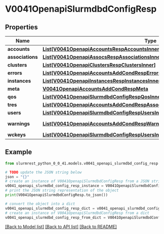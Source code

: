 # V0041OpenapiSlurmdbdConfigResp


## Properties

Name | Type | Description | Notes
------------ | ------------- | ------------- | -------------
**accounts** | [**List[V0041OpenapiAccountsRespAccountsInner]**](V0041OpenapiAccountsRespAccountsInner.md) | Accounts | [optional] 
**associations** | [**List[V0041OpenapiAssocsRespAssociationsInner]**](V0041OpenapiAssocsRespAssociationsInner.md) | Associations | [optional] 
**clusters** | [**List[V0041OpenapiClustersRespClustersInner]**](V0041OpenapiClustersRespClustersInner.md) | Clusters | [optional] 
**errors** | [**List[V0041OpenapiAccountsAddCondRespErrorsInner]**](V0041OpenapiAccountsAddCondRespErrorsInner.md) | Query errors | [optional] 
**instances** | [**List[V0041OpenapiInstancesRespInstancesInner]**](V0041OpenapiInstancesRespInstancesInner.md) | Instances | [optional] 
**meta** | [**V0041OpenapiAccountsAddCondRespMeta**](V0041OpenapiAccountsAddCondRespMeta.md) |  | [optional] 
**qos** | [**List[V0041OpenapiSlurmdbdConfigRespQosInner]**](V0041OpenapiSlurmdbdConfigRespQosInner.md) | QOS | [optional] 
**tres** | [**List[V0041OpenapiAccountsAddCondRespAssociationConditionAssociationGrptresInner]**](V0041OpenapiAccountsAddCondRespAssociationConditionAssociationGrptresInner.md) | TRES | [optional] 
**users** | [**List[V0041OpenapiSlurmdbdConfigRespUsersInner]**](V0041OpenapiSlurmdbdConfigRespUsersInner.md) | Users | [optional] 
**warnings** | [**List[V0041OpenapiAccountsAddCondRespWarningsInner]**](V0041OpenapiAccountsAddCondRespWarningsInner.md) | Query warnings | [optional] 
**wckeys** | [**List[V0041OpenapiSlurmdbdConfigRespUsersInnerWckeysInner]**](V0041OpenapiSlurmdbdConfigRespUsersInnerWckeysInner.md) | WCKeys | [optional] 

## Example

```python
from slurmrest_python_0_0_41.models.v0041_openapi_slurmdbd_config_resp import V0041OpenapiSlurmdbdConfigResp

# TODO update the JSON string below
json = "{}"
# create an instance of V0041OpenapiSlurmdbdConfigResp from a JSON string
v0041_openapi_slurmdbd_config_resp_instance = V0041OpenapiSlurmdbdConfigResp.from_json(json)
# print the JSON string representation of the object
print(V0041OpenapiSlurmdbdConfigResp.to_json())

# convert the object into a dict
v0041_openapi_slurmdbd_config_resp_dict = v0041_openapi_slurmdbd_config_resp_instance.to_dict()
# create an instance of V0041OpenapiSlurmdbdConfigResp from a dict
v0041_openapi_slurmdbd_config_resp_from_dict = V0041OpenapiSlurmdbdConfigResp.from_dict(v0041_openapi_slurmdbd_config_resp_dict)
```
[[Back to Model list]](../README.md#documentation-for-models) [[Back to API list]](../README.md#documentation-for-api-endpoints) [[Back to README]](../README.md)


